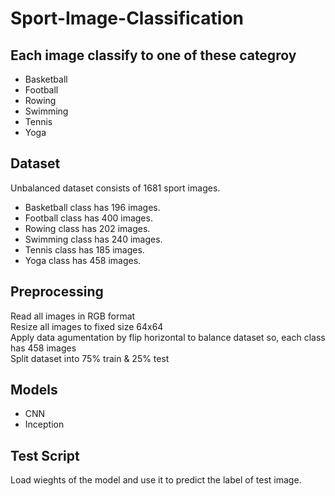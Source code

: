 # Sport-Image-Classification
## Each image classify to one of these categroy 
* Basketball
* Football  
* Rowing 
* Swimming
* Tennis
* Yoga 
## Dataset
Unbalanced dataset consists of 1681 sport images.
* Basketball class has 196 images.
* Football class has 400 images.
* Rowing class has 202 images.
* Swimming class has 240 images.
* Tennis class has 185 images.
* Yoga class has 458 images.
## Preprocessing <br>
Read all images in RGB format <br>
Resize all images to fixed size 64x64 <br>
Apply data agumentation by flip horizontal to balance dataset so, each class has 458 images <br>
Split dataset into 75% train & 25% test <br>
## Models
* CNN
* Inception
## Test Script
Load wieghts of the model and use it to predict the label of test image.



